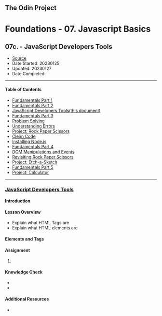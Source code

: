 ## The Odin Project

# Foundations - 07. Javascript Basics
## 07c. - JavaScript Developers Tools

  - [Source](https://www.theodinproject.com/paths/foundations/courses/foundations)
  - Date Started: 20230125
  - Updated: 20230127
  - Date Completed:
---

#### Table of Contents

  - [Fundamentals Part 1](07a_fundamentals_pt1.md)
  - [Fundamentals Part 2](07b_fundamentals_pt2.md)
  - [JavaScript Developers Tools(this document)](07c_javascript_developers_tools.md)
  - [Fundamentals Part 3](07d_fundamentals_pt3.md)
  - [Problem Solving](07e_problem_solving.md)
  - [Understanding Errors](07f_understanding_errors.md)
  - [Project: Rock Paper Scissors](#)
  - [Clean Code](07g_clean_code.md)
  - [Installing Node.js](07h_installing_nodejs.md)
  - [Fundamentals Part 4](07i_fundamentals_pt4.md)
  - [DOM Manipulations and Events](07j_dom_manipulation_and_events.md)
  - [Revisiting Rock Paper Scissors](07k_revisiting_rock_paper_scissors.md)
  - [Project: Etch-a-Sketch](#)
  - [Fundamentals Part 5](07l_fundamentals_pt5.md)
  - [Project: Calculator](#)

---
### [JavaScript Developers Tools](https://www.theodinproject.com/lessons/foundations-javascript-developer-tools)

#### Introduction
#### Lesson Overview

  - Explain what HTML Tags are
  - Explain what HTML elements are
  
#### Elements and Tags
#### Assignment

1. 

#### Knowledge Check

  - []()
  - []()
  
#### Additional Resources

  - []()
